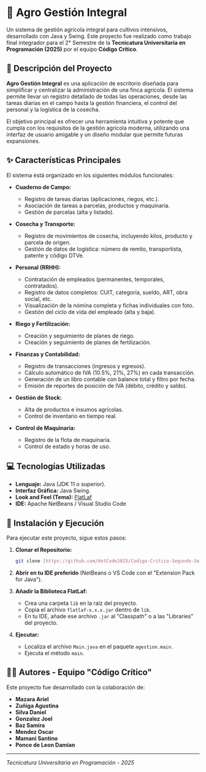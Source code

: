 # 🌱 Agro Gestión Integral

Un sistema de gestión agrícola integral para cultivos intensivos, desarrollado con Java y Swing. Este proyecto fue realizado como trabajo final integrador para el 2° Semestre de la **Tecnicatura Universitaria en Programación (2025)** por el equipo **Código Crítico**.

## 📖 Descripción del Proyecto

**Agro Gestión Integral** es una aplicación de escritorio diseñada para simplificar y centralizar la administración de una finca agrícola. El sistema permite llevar un registro detallado de todas las operaciones, desde las tareas diarias en el campo hasta la gestión financiera, el control del personal y la logística de la cosecha.

El objetivo principal es ofrecer una herramienta intuitiva y potente que cumpla con los requisitos de la gestión agrícola moderna, utilizando una interfaz de usuario amigable y un diseño modular que permite futuras expansiones.

## ✨ Características Principales

El sistema está organizado en los siguientes módulos funcionales:

* **Cuaderno de Campo:**
    * Registro de tareas diarias (aplicaciones, riegos, etc.).
    * Asociación de tareas a parcelas, productos y maquinaria.
    * Gestión de parcelas (alta y listado).

* **Cosecha y Transporte:**
    * Registro de movimientos de cosecha, incluyendo kilos, producto y parcela de origen.
    * Gestión de datos de logística: número de remito, transportista, patente y código DTVe.

* **Personal (RRHH):**
    * Contratación de empleados (permanentes, temporales, contratados).
    * Registro de datos completos: CUIT, categoría, sueldo, ART, obra social, etc.
    * Visualización de la nómina completa y fichas individuales con foto.
    * Gestión del ciclo de vida del empleado (alta y baja).

* **Riego y Fertilización:**
    * Creación y seguimiento de planes de riego.
    * Creación y seguimiento de planes de fertilización.

* **Finanzas y Contabilidad:**
    * Registro de transacciones (ingresos y egresos).
    * Cálculo automático de IVA (10.5%, 21%, 27%) en cada transacción.
    * Generación de un libro contable con balance total y filtro por fecha.
    * Emisión de reportes de posición de IVA (débito, crédito y saldo).

* **Gestión de Stock:**
    * Alta de productos e insumos agrícolas.
    * Control de inventario en tiempo real.

* **Control de Maquinaria:**
    * Registro de la flota de maquinaria.
    * Control de estado y horas de uso.

## 💻 Tecnologías Utilizadas

-   **Lenguaje:** Java (JDK 11 o superior).
-   **Interfaz Gráfica:** Java Swing.
-   **Look and Feel (Tema):** [FlatLaf](https://www.formdev.com/flatlaf/)
-   **IDE:** Apache NetBeans / Visual Studio Code

## 🚀 Instalación y Ejecución

Para ejecutar este proyecto, sigue estos pasos:

1.  **Clonar el Repositorio:**
    ```bash
    git clone [https://github.com/HotCode2025/Codigo-Critico-Segundo-Semestre/tree/main/Proyecto%20Final/AgroGestionIntegral]

2.  **Abrir en tu IDE preferido** (NetBeans o VS Code con el "Extension Pack for Java").

3.  **Añadir la Biblioteca FlatLaf:**
    * Crea una carpeta `lib` en la raíz del proyecto.
    * Copia el archivo `flatlaf-x.x.x.jar` dentro de `lib`.
    * En tu IDE, añade ese archivo `.jar` al "Classpath" o a las "Libraries" del proyecto.

4.  **Ejecutar:**
    * Localiza el archivo `Main.java` en el paquete `agestion.main`.
    * Ejecuta el método `main`.

## 👨‍💻 Autores - Equipo "Código Crítico"

Este proyecto fue desarrollado con la colaboración de:

-   **Mazara Ariel**
-   **Zuñiga Agustina**
-   **Silva Daniel**
-   **Gonzalez Joel**
-   **Baz Samira**
-   **Mendez Oscar**
-   **Mamani Santino**
-   **Ponce de Leon Damian**

---
*Tecnicatura Universitaria en Programación - 2025*
